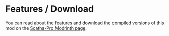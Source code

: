 # Features / Download

You can read about the features and download the compiled versions of this mod on the [Scatha-Pro Modrinth page](https://modrinth.com/mod/scatha-pro).
